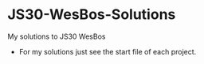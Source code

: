 # JS30-WesBos-Solutions
My solutions to JS30 WesBos

* For my solutions just see the start file of each project.
